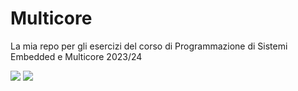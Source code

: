 # Multicore
La mia repo per gli esercizi del corso di Programmazione di Sistemi Embedded e Multicore 2023/24

<div>
	<img src="https://img.shields.io/badge/C-00599C?style=for-the-badge&logo=c&logoColor=white">
	<img src="http://ForTheBadge.com/images/badges/built-with-swag.svg">
</div>